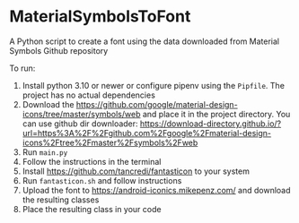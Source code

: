 # MaterialSymbolsToFont
A Python script to create a font using the data downloaded from Material Symbols Github repository


To run:  

1. Install python 3.10 or newer or configure pipenv using the `Pipfile`. The project has no actual dependencies
2. Download the https://github.com/google/material-design-icons/tree/master/symbols/web and place it in the project directory.
  You can use github dir downloader: https://download-directory.github.io/?url=https%3A%2F%2Fgithub.com%2Fgoogle%2Fmaterial-design-icons%2Ftree%2Fmaster%2Fsymbols%2Fweb
3. Run `main.py`
3. Follow the instructions in the terminal
4. Install https://github.com/tancredi/fantasticon to your system
5. Run `fantasticon.sh` and follow instructions
6. Upload the font to https://android-iconics.mikepenz.com/ and download the resulting classes
7. Place the resulting class in your code
